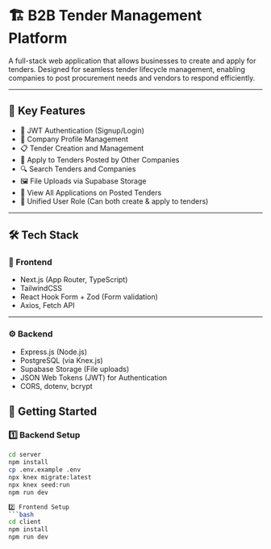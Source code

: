 # 🏗️ B2B Tender Management Platform

A full-stack web application that allows businesses to create and apply for tenders. Designed for seamless tender lifecycle management, enabling companies to post procurement needs and vendors to respond efficiently.

---

## 📌 Key Features

- 🔐 JWT Authentication (Signup/Login)
- 🏢 Company Profile Management
- 📋 Tender Creation and Management
- 📄 Apply to Tenders Posted by Other Companies
- 🔍 Search Tenders and Companies
- 🖼️ File Uploads via Supabase Storage
- 🧾 View All Applications on Posted Tenders
- 🧑 Unified User Role (Can both create & apply to tenders)

---

## 🛠️ Tech Stack

### 🧩 Frontend

- Next.js (App Router, TypeScript)
- TailwindCSS
- React Hook Form + Zod (Form validation)
- Axios, Fetch API
---
### ⚙️ Backend

- Express.js (Node.js)
- PostgreSQL (via Knex.js)
- Supabase Storage (File uploads)
- JSON Web Tokens (JWT) for Authentication
- CORS, dotenv, bcrypt


## 🚀 Getting Started

### 1️⃣ Backend Setup

```bash
cd server
npm install
cp .env.example .env   
npx knex migrate:latest
npx knex seed:run
npm run dev

2️⃣ Frontend Setup
```bash
cd client
npm install
npm run dev